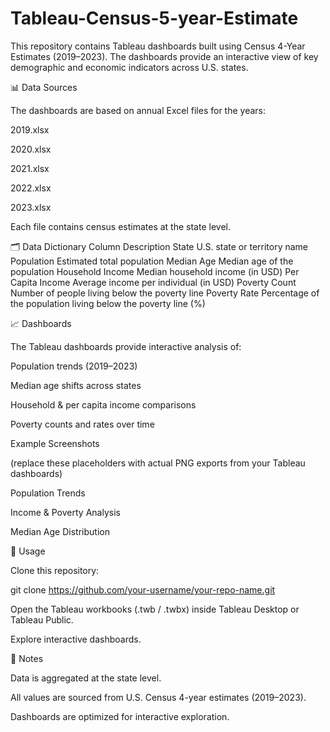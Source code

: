 # Tableau-Census-5-year-Estimate

This repository contains Tableau dashboards built using Census 4-Year Estimates (2019–2023).
The dashboards provide an interactive view of key demographic and economic indicators across U.S. states.


📊 Data Sources

The dashboards are based on annual Excel files for the years:

2019.xlsx

2020.xlsx

2021.xlsx

2022.xlsx

2023.xlsx

Each file contains census estimates at the state level.


🗂️ Data Dictionary
Column	Description
State	U.S. state or territory name
Population	Estimated total population
Median Age	Median age of the population
Household Income	Median household income (in USD)
Per Capita Income	Average income per individual (in USD)
Poverty Count	Number of people living below the poverty line
Poverty Rate	Percentage of the population living below the poverty line (%)


📈 Dashboards

The Tableau dashboards provide interactive analysis of:

Population trends (2019–2023)

Median age shifts across states

Household & per capita income comparisons

Poverty counts and rates over time

Example Screenshots

(replace these placeholders with actual PNG exports from your Tableau dashboards)

Population Trends

Income & Poverty Analysis

Median Age Distribution



🚀 Usage

Clone this repository:

git clone https://github.com/your-username/your-repo-name.git


Open the Tableau workbooks (.twb / .twbx) inside Tableau Desktop or Tableau Public.

Explore interactive dashboards.



📌 Notes

Data is aggregated at the state level.

All values are sourced from U.S. Census 4-year estimates (2019–2023).

Dashboards are optimized for interactive exploration.
